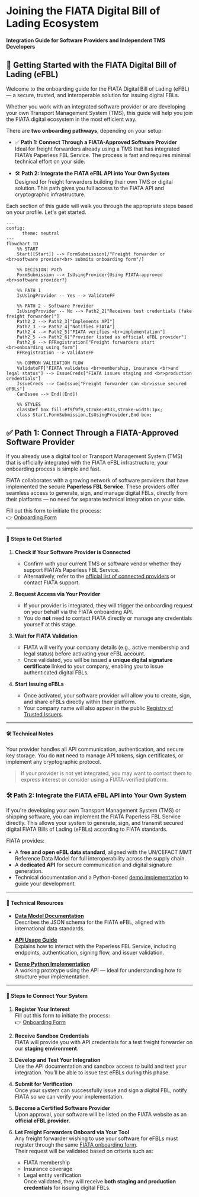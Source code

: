 # Joining the FIATA Digital Bill of Lading Ecosystem
#### Integration Guide for Software Providers and Independent TMS Developers


## 🚀 Getting Started with the FIATA Digital Bill of Lading (eFBL)

Welcome to the onboarding guide for the FIATA Digital Bill of Lading (eFBL) — a secure, trusted, and interoperable solution for issuing digital FBLs.

Whether you work with an integrated software provider or are developing your own Transport Management System (TMS), this guide will help you join the FIATA digital ecosystem in the most efficient way.

There are **two onboarding pathways**, depending on your setup:

- ✅ **Path 1: Connect Through a FIATA-Approved Software Provider**  
  Ideal for freight forwarders already using a TMS that has integrated FIATA’s Paperless FBL Service. The process is fast and requires minimal technical effort on your side.

- 🛠️ **Path 2: Integrate the FIATA eFBL API into Your Own System**  
  Designed for freight forwarders building their own TMS or digital solution. This path gives you full access to the FIATA API and cryptographic infrastructure.

Each section of this guide will walk you through the appropriate steps based on your profile. Let's get started.

```mermaid
---
config:
      theme: neutral
---
flowchart TD
    %% START
    Start([Start]) --> FormSubmission[/"Freight forwarder or <br>software provider<br> submits onboarding form"/]

    %% DECISION: Path
    FormSubmission --> IsUsingProvider{Using FIATA-approved <br>software provider?}

    %% PATH 1
    IsUsingProvider -- Yes --> ValidateFF

    %% PATH 2 - Software Provider
    IsUsingProvider -- No --> Path2_2["Receives test credentials (fake freight forwarder)"]
    Path2_2 --> Path2_3["Implements API"]
    Path2_3 --> Path2_4["Notifies FIATA"]
    Path2_4 --> Path2_5["FIATA verifies <br>implementation"]
    Path2_5 --> Path2_6["Provider listed as official eFBL provider"]
    Path2_6 --> FFRegistration["Freight forwarders start <br>onboarding using form"]
    FFRegistration --> ValidateFF

    %% COMMON VALIDATION FLOW
    ValidateFF["FIATA validates <br>membership, insurance <br>and legal status"] --> IssueCreds["FIATA issues staging and <br>production credentials"]
    IssueCreds --> CanIssue["Freight forwarder can <br>issue secured eFBLs"]
    CanIssue --> End([End])

    %% STYLES
    classDef box fill:#f9f9f9,stroke:#333,stroke-width:1px;
    class Start,FormSubmission,IsUsingProvider,End box;

```


## ✅ Path 1: Connect Through a FIATA-Approved Software Provider
If you already use a digital tool or Transport Management System (TMS) that is officially integrated with the FIATA eFBL infrastructure, your onboarding process is simple and fast.

FIATA collaborates with a growing network of software providers that have implemented the secure **Paperless FBL Service**. These providers offer seamless access to generate, sign, and manage digital FBLs, directly from their platforms — no need for separate technical integration on your side.

Fill out this form to initiate the process:  
   👉 [Onboarding Form](https://1z932gem9zm.typeform.com/to/OIMuxKl7?typeform-source=www.efbl.fiata.org)

---

#### 🧭 Steps to Get Started

1. **Check if Your Software Provider is Connected**
   - Confirm with your current TMS or software vendor whether they support FIATA’s Paperless FBL Service.
   - Alternatively, refer to the [official list of connected providers](https://fiata.org/digital-bill-of-lading/) or contact FIATA support.

2. **Request Access via Your Provider**
   - If your provider is integrated, they will trigger the onboarding request on your behalf via the FIATA onboarding API.
   - You do **not** need to contact FIATA directly or manage any credentials yourself at this stage.

3. **Wait for FIATA Validation**
   - FIATA will verify your company details (e.g., active membership and legal status) before activating your eFBL account.
   - Once validated, you will be issued a **unique digital signature certificate** linked to your company, enabling you to issue authenticated digital FBLs.

4. **Start Issuing eFBLs**
   - Once activated, your software provider will allow you to create, sign, and share eFBLs directly within their platform.
   - Your company name will also appear in the public [Registry of Trusted Issuers](https://fiata.org/digital-bill-of-lading/).

---

#### 🛠️ Technical Notes

Your provider handles all API communication, authentication, and secure key storage. You do **not** need to manage API tokens, sign certificates, or implement any cryptographic protocol.

> If your provider is not yet integrated, you may want to contact them to express interest or consider using a FIATA-verified platform.

### 🛠️ Path 2: Integrate the FIATA eFBL API into Your Own System

If you're developing your own Transport Management System (TMS) or shipping software, you can implement the FIATA Paperless FBL Service directly. This allows your system to generate, sign, and transmit secured digital FIATA Bills of Lading (eFBLs) according to FIATA standards.

FIATA provides:
- A **free and open eFBL data standard**, aligned with the UN/CEFACT MMT Reference Data Model for full interoperability across the supply chain.
- A **dedicated API** for secure communication and digital signature generation.
- Technical documentation and a Python-based [demo implementation](https://github.com/FIATA/eFBL-demo-implementation/) to guide your development.

---

#### 📘 Technical Resources

- **[Data Model Documentation](https://fiata.github.io/eFBL/schema_doc.html)**  
  Describes the JSON schema for the FIATA eFBL, aligned with international data standards.

- **[API Usage Guide](https://github.com/FIATA/eFBL/blob/main/docs/PAPERLESS_FBL_SERVICE_USAGE.md)**  
  Explains how to interact with the Paperless FBL Service, including endpoints, authentication, signing flow, and issuer validation.

- **[Demo Python Implementation](https://github.com/FIATA/eFBL-demo-implementation/)**  
  A working prototype using the API — ideal for understanding how to structure your implementation.

---

#### 🧭 Steps to Connect Your System

1. **Register Your Interest**  
   Fill out this form to initiate the process:  
   👉 [Onboarding Form](https://1z932gem9zm.typeform.com/to/OIMuxKl7?typeform-source=www.efbl.fiata.org)

2. **Receive Sandbox Credentials**  
   FIATA will provide you with API credentials for a test freight forwarder on our **staging environment**.

3. **Develop and Test Your Integration**  
   Use the API documentation and sandbox access to build and test your integration. You’ll be able to issue test eFBLs during this phase.

4. **Submit for Verification**  
   Once your system can successfully issue and sign a digital FBL, notify FIATA so we can verify your implementation.

5. **Become a Certified Software Provider**  
   Upon approval, your software will be listed on the FIATA website as an **official eFBL provider**.

6. **Let Freight Forwarders Onboard via Your Tool**  
   Any freight forwarder wishing to use your software for eFBLs must register through the same [FIATA onboarding form](https://1z932gem9zm.typeform.com/to/OIMuxKl7).  
   Their request will be validated based on criteria such as:
   - FIATA membership
   - Insurance coverage
   - Legal entity verification  
   Once validated, they will receive **both staging and production credentials** for issuing digital FBLs.


